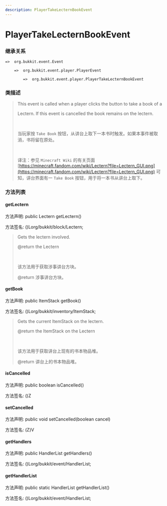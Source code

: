 ```yaml
---
description: PlayerTakeLecternBookEvent
---
```


# PlayerTakeLecternBookEvent

### 继承关系

    =>  org.bukkit.event.Event

        =>  org.bukkit.event.player.PlayerEvent

            =>  org.bukkit.event.player.PlayerTakeLecternBookEvent

### 类描述

> This event is called when a player clicks the button to take a book of a
> 
> Lectern. If this event is cancelled the book remains on the lectern.
> 
> <br>
> 
> 当玩家按 `Take Book` 按钮，从讲台上取下一本书时触发。如果本事件被取消，书将留在原处。
> 
> <br>
> 
> 译注：参见 `Minecraft Wiki` 的有关页面 [https://minecraft.fandom.com/wiki/Lectern?file=Lectern_GUI.png](https://minecraft.fandom.com/wiki/Lectern?file=Lectern_GUI.png) 可知，讲台界面有一 `Take Book` 按钮，用于将一本书从讲台上取下。

### 方法列表

#### getLectern

方法声明: public Lectern getLectern()

方法签名: ()Lorg/bukkit/block/Lectern;

> Gets the lectern involved.
> 
> @return the Lectern
> 
> <br>
> 
> 该方法用于获取涉事讲台方块。
> 
> @return 涉事讲台方块。

#### getBook

方法声明: public ItemStack getBook()

方法签名: ()Lorg/bukkit/inventory/ItemStack;

> Gets the current ItemStack on the lectern.
> 
> @return the ItemStack on the Lectern
> 
> <br>
> 
> 该方法用于获取讲台上现有的书本物品堆。
> 
> @return 讲台上的书本物品堆。

#### isCancelled

方法声明: public boolean isCancelled()

方法签名: ()Z

#### setCancelled

方法声明: public void setCancelled(boolean cancel)

方法签名: (Z)V

#### getHandlers

方法声明: public HandlerList getHandlers()

方法签名: ()Lorg/bukkit/event/HandlerList;

#### getHandlerList

方法声明: public static HandlerList getHandlerList()

方法签名: ()Lorg/bukkit/event/HandlerList;